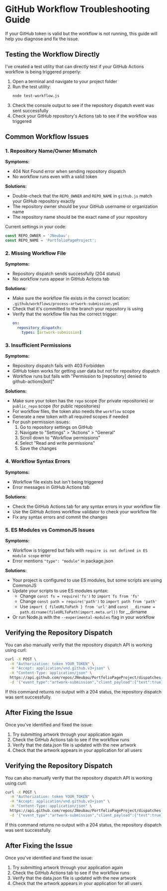 # GitHub Workflow Troubleshooting Guide

If your GitHub token is valid but the workflow is not running, this guide will help you diagnose and fix the issue.

## Testing the Workflow Directly

I've created a test utility that can directly test if your GitHub Actions workflow is being triggered properly:

1. Open a terminal and navigate to your project folder
2. Run the test utility:
   ```bash
   node test-workflow.js
   ```
3. Check the console output to see if the repository dispatch event was sent successfully
4. Check your GitHub repository's Actions tab to see if the workflow was triggered

## Common Workflow Issues

### 1. Repository Name/Owner Mismatch

**Symptoms:**
- 404 Not Found error when sending repository dispatch
- No workflow runs even with a valid token

**Solutions:**
- Double-check that the `REPO_OWNER` and `REPO_NAME` in `github.js` match your GitHub repository exactly
- The repository owner should be your GitHub username or organization name
- The repository name should be the exact name of your repository

Current settings in your code:
```javascript
const REPO_OWNER = 'JNeubau';
const REPO_NAME = 'PortfolioPageProject';
```

### 2. Missing Workflow File

**Symptoms:**
- Repository dispatch sends successfully (204 status)
- No workflow runs appear in GitHub Actions tab

**Solutions:**
- Make sure the workflow file exists in the correct location:
  `.github/workflows/process-artwork-submission.yml`
- Check that it's committed to the branch your repository is using
- Verify that the workflow file has the correct trigger:
  ```yml
  on:
    repository_dispatch:
      types: [artwork-submission]
  ```

### 3. Insufficient Permissions

**Symptoms:**
- Repository dispatch fails with 403 Forbidden
- GitHub token works for getting user data but not for repository dispatch
- Workflow runs but fails with "Permission to [repository] denied to github-actions[bot]"

**Solutions:**
- Make sure your token has the `repo` scope (for private repositories) or `public_repo` scope (for public repositories)
- For workflow files, the token also needs the `workflow` scope
- Generate a new token with all required scopes if needed
- For push permission issues:
  1. Go to repository settings on GitHub
  2. Navigate to "Settings" > "Actions" > "General"
  3. Scroll down to "Workflow permissions"
  4. Select "Read and write permissions"
  5. Save the changes

### 4. Workflow Syntax Errors

**Symptoms:**
- Workflow file exists but isn't being triggered
- Error messages in GitHub Actions tab

**Solutions:**
- Check the GitHub Actions tab for any syntax errors in your workflow file
- Use the GitHub Actions workflow validator to check your workflow file
- Fix any syntax errors and commit the changes

### 5. ES Modules vs CommonJS Issues

**Symptoms:**
- Workflow is triggered but fails with `require is not defined in ES module scope` error
- Error mentions `"type": "module"` in package.json

**Solutions:**
- Your project is configured to use ES modules, but some scripts are using CommonJS
- Update your scripts to use ES modules syntax:
  - Change `const fs = require('fs')` to `import fs from 'fs'`
  - Change `const path = require('path')` to `import path from 'path'`
  - Use `import { fileURLToPath } from 'url'` and `const __dirname = path.dirname(fileURLToPath(import.meta.url))` for __dirname
- Or run Node.js with the `--experimental-modules` flag in your workflow

## Verifying the Repository Dispatch

You can also manually verify that the repository dispatch API is working using curl:

```bash
curl -X POST \
  -H "Authorization: token YOUR_TOKEN" \
  -H "Accept: application/vnd.github.v3+json" \
  -H "Content-Type: application/json" \
  https://api.github.com/repos/JNeubau/PortfolioPageProject/dispatches \
  -d '{"event_type":"artwork-submission","client_payload":{"test":true}}'
```

If this command returns no output with a 204 status, the repository dispatch was sent successfully.

## After Fixing the Issue

Once you've identified and fixed the issue:

1. Try submitting artwork through your application again
2. Check the GitHub Actions tab to see if the workflow runs
3. Verify that the data.json file is updated with the new artwork
4. Check that the artwork appears in your application for all users

## Verifying the Repository Dispatch

You can also manually verify that the repository dispatch API is working using curl:

```bash
curl -X POST \
  -H "Authorization: token YOUR_TOKEN" \
  -H "Accept: application/vnd.github.v3+json" \
  -H "Content-Type: application/json" \
  https://api.github.com/repos/JNeubau/PortfolioPageProject/dispatches \
  -d '{"event_type":"artwork-submission","client_payload":{"test":true}}'
```

If this command returns no output with a 204 status, the repository dispatch was sent successfully.

## After Fixing the Issue

Once you've identified and fixed the issue:

1. Try submitting artwork through your application again
2. Check the GitHub Actions tab to see if the workflow runs
3. Verify that the data.json file is updated with the new artwork
4. Check that the artwork appears in your application for all users
